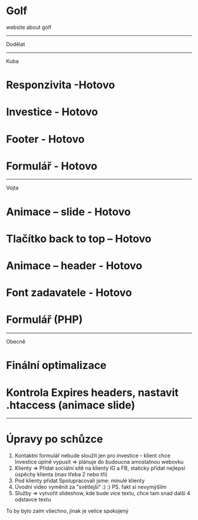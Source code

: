 # Golf
website about golf 

***************
Dodělat
***************
Kuba
# Responzivita -Hotovo
# Investice - Hotovo
# Footer - Hotovo
# Formulář - Hotovo
**************
Vojta
# Animace – slide - Hotovo
# Tlačítko back to top – Hotovo
# Animace – header - Hotovo
# Font zadavatele - Hotovo
# Formulář (PHP)

**************************************************
Obecně
# Finální optimalizace
# Kontrola Expires headers, nastavit .htaccess (animace slide)
**************************************************
# Úpravy po schůzce
1. Kontaktní formulář nebude sloužit jen pro investice – klient chce Investice úplně vypusit => plánuje do budoucna amostatnou webovku
2. Klienty => Přidat sociální sítě na klienty IG a FB, staticky přidat nejlepsí úspěchy klienta (max třeba 2 nebo tři)
3. Pod klienty přidat Spolupracovali jsme: minulé klienty
4. Úvodní video vyměnit za "světlejší" :) :) PS. fakt si nevymýšlím
5. Služby => vytvořit slideshow, kde bude více textu, chce tam snad další 4 odstavce textu

To by bylo zaím všechno, jinak je velice spokojený

